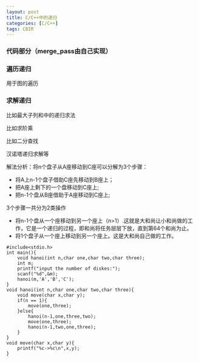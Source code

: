 ```yaml
---
layout: post
title: C/C++中的递归
categories: [C/C++]
tags: CBIR
---
```

### 代码部分（merge_pass由自己实现）


### 遍历递归

用于图的遍历

### 求解递归

比如最大子列和中的递归求法

比如求阶乘

比如二分查找

汉诺塔递归求解等

解法分析：将n个盘子从A座移动到C座可以分解为3个步骤：

* 将A上n-1个盘子借助C座先移动到B座上；
* 把A座上剩下的一个盘移动到C座上;
* 把n-1个盘从B座借助于A座移动到C座上;

3个步骤一共分为2类操作

* 将n-1个盘从一个座移动到另一个座上（n>1）.这就是大和尚让小和尚做的工作，它是一个递归的过程，即和尚将任务层层下放，直到第64个和尚为止。
* 将1个盘子从一个座上移动到另一个座上。这是大和尚自己做的工作。

```
#include<stdio.h>
int main(){
	void hanoi(int n,char one,char two,char three);
	int m;
	printf("input the number of diskes:");
	scanf("%d",&m);
	hanoi(m,'A','B','C');
}
void hanoi(int n,char one,char two,char three){
	void move(char x,char y);
	if(n == 1){
		move(one,three);
	}else{
		hanoi(n-1,one,three,two);
		move(one,three);
		hanoi(n-1,two,one,three);
	}
}
void move(char x,char y){
	printf("%c->%c\n",x,y);
}
```

 

